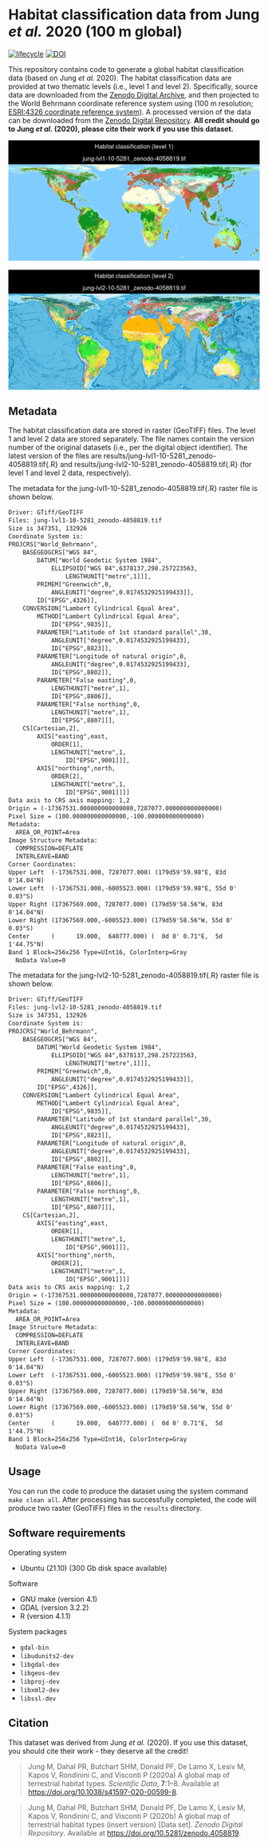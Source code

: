 
<!--- README.md is generated from README.Rmd. Please edit that file -->

# Habitat classification data from Jung *et al.* 2020 (100 m global)

[![lifecycle](https://img.shields.io/badge/Lifecycle-stable-brightgreen.svg)](https://lifecycle.r-lib.org/articles/stages.html)
[![DOI](https://zenodo.org/badge/TODO.svg)](https://zenodo.org/badge/latestdoi/TODO)

This repository contains code to generate a global habitat
classification data (based on Jung *et al.* 2020). The habitat
classification data are provided at two thematic levels (i.e., level 1
and level 2). Specifically, source data are downloaded from the [Zenodo
Digital Archive](https://doi.org/10.5281/zenodo.4058356), and then
projected to the World Behrmann coordinate reference system using (100 m
resolution; [ESRI:4326 coordinate reference
system](https://epsg.io/54017)). A processed version of the data can be
downloaded from the [Zenodo Digital
Repository](https://zenodo.org/badge/latestdoi/TODO). **All credit
should go to Jung *et al.* (2020), please cite their work if you use
this dataset.**

<img src="figures/README-lvl1_map-1.png" style="display: block; margin: auto;" />

</br>

<img src="figures/README-lvl2_map-1.png" style="display: block; margin: auto;" />

## Metadata

The habitat classification data are stored in raster (GeoTIFF) files.
The level 1 and level 2 data are stored separately. The file names
contain the version number of the original datasets (i.e., per the
digital object identifier). The latest version of the files are
results/jung-lvl1-10-5281\_zenodo-4058819.tif{.R} and
results/jung-lvl2-10-5281\_zenodo-4058819.tif{.R} (for level 1 and level
2 data, respectively).

The metadata for the jung-lvl1-10-5281\_zenodo-4058819.tif{.R} raster
file is shown below.

    Driver: GTiff/GeoTIFF
    Files: jung-lvl1-10-5281_zenodo-4058819.tif
    Size is 347351, 132926
    Coordinate System is:
    PROJCRS["World_Behrmann",
        BASEGEOGCRS["WGS 84",
            DATUM["World Geodetic System 1984",
                ELLIPSOID["WGS 84",6378137,298.257223563,
                    LENGTHUNIT["metre",1]]],
            PRIMEM["Greenwich",0,
                ANGLEUNIT["degree",0.0174532925199433]],
            ID["EPSG",4326]],
        CONVERSION["Lambert Cylindrical Equal Area",
            METHOD["Lambert Cylindrical Equal Area",
                ID["EPSG",9835]],
            PARAMETER["Latitude of 1st standard parallel",30,
                ANGLEUNIT["degree",0.0174532925199433],
                ID["EPSG",8823]],
            PARAMETER["Longitude of natural origin",0,
                ANGLEUNIT["degree",0.0174532925199433],
                ID["EPSG",8802]],
            PARAMETER["False easting",0,
                LENGTHUNIT["metre",1],
                ID["EPSG",8806]],
            PARAMETER["False northing",0,
                LENGTHUNIT["metre",1],
                ID["EPSG",8807]]],
        CS[Cartesian,2],
            AXIS["easting",east,
                ORDER[1],
                LENGTHUNIT["metre",1,
                    ID["EPSG",9001]]],
            AXIS["northing",north,
                ORDER[2],
                LENGTHUNIT["metre",1,
                    ID["EPSG",9001]]]]
    Data axis to CRS axis mapping: 1,2
    Origin = (-17367531.000000000000000,7287077.000000000000000)
    Pixel Size = (100.000000000000000,-100.000000000000000)
    Metadata:
      AREA_OR_POINT=Area
    Image Structure Metadata:
      COMPRESSION=DEFLATE
      INTERLEAVE=BAND
    Corner Coordinates:
    Upper Left  (-17367531.000, 7287077.000) (179d59'59.98"E, 83d 0'14.04"N)
    Lower Left  (-17367531.000,-6005523.000) (179d59'59.98"E, 55d 0' 0.03"S)
    Upper Right (17367569.000, 7287077.000) (179d59'58.56"W, 83d 0'14.04"N)
    Lower Right (17367569.000,-6005523.000) (179d59'58.56"W, 55d 0' 0.03"S)
    Center      (      19.000,  640777.000) (  0d 0' 0.71"E,  5d 1'44.75"N)
    Band 1 Block=256x256 Type=UInt16, ColorInterp=Gray
      NoData Value=0

The metadata for the jung-lvl2-10-5281\_zenodo-4058819.tif{.R} raster
file is shown below.

    Driver: GTiff/GeoTIFF
    Files: jung-lvl2-10-5281_zenodo-4058819.tif
    Size is 347351, 132926
    Coordinate System is:
    PROJCRS["World_Behrmann",
        BASEGEOGCRS["WGS 84",
            DATUM["World Geodetic System 1984",
                ELLIPSOID["WGS 84",6378137,298.257223563,
                    LENGTHUNIT["metre",1]]],
            PRIMEM["Greenwich",0,
                ANGLEUNIT["degree",0.0174532925199433]],
            ID["EPSG",4326]],
        CONVERSION["Lambert Cylindrical Equal Area",
            METHOD["Lambert Cylindrical Equal Area",
                ID["EPSG",9835]],
            PARAMETER["Latitude of 1st standard parallel",30,
                ANGLEUNIT["degree",0.0174532925199433],
                ID["EPSG",8823]],
            PARAMETER["Longitude of natural origin",0,
                ANGLEUNIT["degree",0.0174532925199433],
                ID["EPSG",8802]],
            PARAMETER["False easting",0,
                LENGTHUNIT["metre",1],
                ID["EPSG",8806]],
            PARAMETER["False northing",0,
                LENGTHUNIT["metre",1],
                ID["EPSG",8807]]],
        CS[Cartesian,2],
            AXIS["easting",east,
                ORDER[1],
                LENGTHUNIT["metre",1,
                    ID["EPSG",9001]]],
            AXIS["northing",north,
                ORDER[2],
                LENGTHUNIT["metre",1,
                    ID["EPSG",9001]]]]
    Data axis to CRS axis mapping: 1,2
    Origin = (-17367531.000000000000000,7287077.000000000000000)
    Pixel Size = (100.000000000000000,-100.000000000000000)
    Metadata:
      AREA_OR_POINT=Area
    Image Structure Metadata:
      COMPRESSION=DEFLATE
      INTERLEAVE=BAND
    Corner Coordinates:
    Upper Left  (-17367531.000, 7287077.000) (179d59'59.98"E, 83d 0'14.04"N)
    Lower Left  (-17367531.000,-6005523.000) (179d59'59.98"E, 55d 0' 0.03"S)
    Upper Right (17367569.000, 7287077.000) (179d59'58.56"W, 83d 0'14.04"N)
    Lower Right (17367569.000,-6005523.000) (179d59'58.56"W, 55d 0' 0.03"S)
    Center      (      19.000,  640777.000) (  0d 0' 0.71"E,  5d 1'44.75"N)
    Band 1 Block=256x256 Type=UInt16, ColorInterp=Gray
      NoData Value=0

## Usage

You can run the code to produce the dataset using the system command
`make clean all`. After processing has successfully completed, the code
will produce two raster (GeoTIFF) files in the `results` directory.

## Software requirements

Operating system

-   Ubuntu (21.10) (300 Gb disk space available)

Software

-   GNU make (version 4.1)
-   GDAL (version 3.2.2)
-   R (version 4.1.1)

System packages

-   `gdal-bin`
-   `libudunits2-dev`
-   `libgdal-dev`
-   `libgeos-dev`
-   `libproj-dev`
-   `libxml2-dev`
-   `libssl-dev`

## Citation

This dataset was derived from Jung *et al.* (2020). If you use this
dataset, you should cite their work - they deserve all the credit!

> Jung M, Dahal PR, Butchart SHM, Donald PF, De Lamo X, Lesiv M, Kapos
> V, Rondinini C, and Visconti P (2020a) A global map of terrestrial
> habitat types. *Scientific Data*, **7**:1–8. Available at
> <https://doi.org/10.1038/s41597-020-00599-8>.

> Jung M, Dahal PR, Butchart SHM, Donald PF, De Lamo X, Lesiv M, Kapos
> V, Rondinini C, and Visconti P (2020b) A global map of terrestrial
> habitat types (insert version) \[Data set\]. *Zenodo Digital
> Repository*. Available at <https://doi.org/10.5281/zenodo.4058819>.

